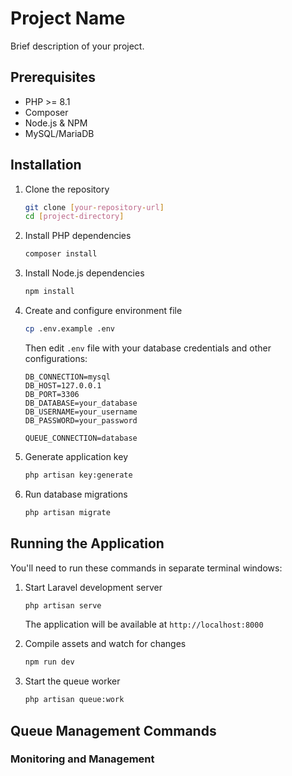 # Project Name

Brief description of your project.

## Prerequisites

- PHP >= 8.1
- Composer
- Node.js & NPM
- MySQL/MariaDB

## Installation

1. Clone the repository
   ```bash
   git clone [your-repository-url]
   cd [project-directory]
   ```

2. Install PHP dependencies
   ```bash
   composer install
   ```

3. Install Node.js dependencies
   ```bash
   npm install
   ```

4. Create and configure environment file
   ```bash
   cp .env.example .env
   ```
   Then edit `.env` file with your database credentials and other configurations:
   ```env
   DB_CONNECTION=mysql
   DB_HOST=127.0.0.1
   DB_PORT=3306
   DB_DATABASE=your_database
   DB_USERNAME=your_username
   DB_PASSWORD=your_password

   QUEUE_CONNECTION=database
   ```

5. Generate application key
   ```bash
   php artisan key:generate
   ```

6. Run database migrations
   ```bash
   php artisan migrate
   ```



## Running the Application

You'll need to run these commands in separate terminal windows:

1. Start Laravel development server
   ```bash
   php artisan serve
   ```
   The application will be available at `http://localhost:8000`

2. Compile assets and watch for changes
   ```bash
   npm run dev
   ```

3. Start the queue worker
   ```bash
   php artisan queue:work
   ```

## Queue Management Commands

### Monitoring and Management
